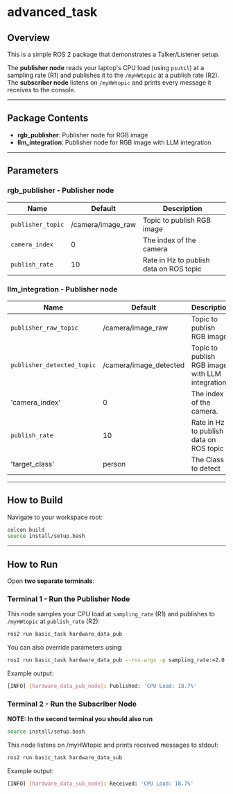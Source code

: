 # advanced_task

## Overview

This is a simple ROS 2 package that demonstrates a Talker/Listener setup.

The **publisher node** reads your laptop's CPU load (using `psutil`) at a sampling rate (R1) and publishes it to the `/myHWtopic` at a publish rate (R2).  
The **subscriber node** listens on `/myHWtopic` and prints every message it receives to the console.

---

## Package Contents

- **rgb_publisher**:   Publisher node for RGB image
- **llm_integration**: Publisher node for RGB image with LLM integration

---

## Parameters

### rgb_publisher - Publisher node
| Name               | Default            | Description                             |
| ------------------ | ------------------ | --------------------------------------- |
| `publisher_topic`  | /camera/image_raw  | Topic to publish RGB image              |
| `camera_index`     | 0                  | The index of the camera                 |
| `publish_rate`     | 10                 | Rate in Hz to publish data on ROS topic |

### llm_integration - Publisher node
| Name                       | Default                | Description                                     |
| -------------------------- | ---------------------- | ----------------------------------------------- |
| `publisher_raw_topic`      | /camera/image_raw      | Topic to publish RGB image                      |
| `publisher_detected_topic` | /camera/image_detected | Topic to publish RGB image with LLM integration |
| 'camera_index'             | 0                      | The index of the camera.                        |
| `publish_rate`             | 10                     | Rate in Hz to publish data on ROS topic         |
| 'target_class'             | person                 | The Class to detect                             |



---

## How to Build

Navigate to your workspace root:

```bash
colcon build
source install/setup.bash
```

---

## How to Run

Open **two separate terminals**:

###  Terminal 1 - Run the Publisher Node

This node samples your CPU load at `sampling_rate` (R1) and publishes to `/myHWtopic` at `publish_rate` (R2):

```bash
ros2 run basic_task hardware_data_pub
```

You can also override parameters using:

```bash
ros2 run basic_task hardware_data_pub --ros-args -p sampling_rate:=2.0 -p publish_rate:=1.0
```

Example output:

```bash
[INFO] [hardware_data_pub_node]: Published: 'CPU Load: 18.7%'
```

###  Terminal 2 - Run the Subscriber Node
**NOTE: In the second terminal you should also run**

```bash
source install/setup.bash
```

This node listens on /myHWtopic and prints received messages to stdout:

```bash
ros2 run basic_task hardware_data_sub
```

Example output:

```bash
[INFO] [hardware_data_sub_node]: Received: 'CPU Load: 18.7%'
```